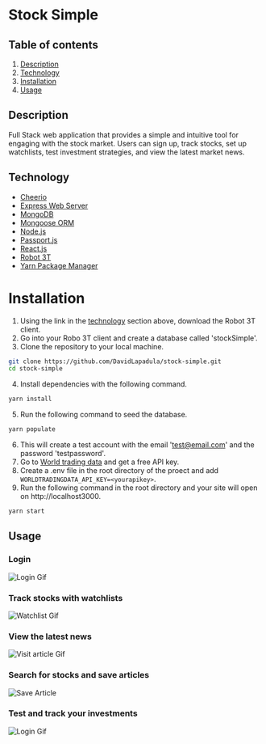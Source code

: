 # Stock Simple

## Table of contents
1. [Description](#description)
2. [Technology](#technology)
3. [Installation](#installation)
4. [Usage](#usage)

## Description

Full Stack web application that provides a simple and intuitive tool for engaging with the stock market. Users can sign up, track stocks, set up watchlists, test investment strategies, and view the latest market news. 

## Technology

- [Cheerio](https://www.npmjs.com/package/cheerio)
- [Express Web Server](https://expressjs.com/)
- [MongoDB](https://www.mongodb.com/)
- [Mongoose ORM](https://mongoosejs.com/)
- [Node.js](https://nodejs.org/en/)
- [Passport.js](http://www.passportjs.org/)
- [React.js](https://reactjs.org/)
- [Robot 3T](https://robomongo.org/)
- [Yarn Package Manager](https://yarnpkg.com/lang/en/)

# Installation 
1. Using the link in the [technology](#technology) section above, download the Robot 3T client.
2. Go into your Robo 3T client and create a database called 'stockSimple'. 
3. Clone the repository to your local machine. 
```bash
git clone https://github.com/DavidLapadula/stock-simple.git
cd stock-simple
``` 
4. Install dependencies with the following command. 
```bash
yarn install
``` 
5. Run the following command to seed the database. 
```bash
yarn populate
```
6. This will create a test account with the email 'test@email.com' and the password 'testpassword'.
7. Go to [World trading data](www.worldtradingdata.com) and get a free API key. 
8. Create a .env file in the root directory of the proect and add `WORLDTRADINGDATA_API_KEY=<yourapikey>`. 
9. Run the following command in the root directory and your site will open on http://localhost3000. 
```bash
yarn start
```

## Usage

### Login
![Login Gif](mdImages/loginVid.gif)

### Track stocks with watchlists
![Watchlist Gif](mdImages/watchlistVid.gif)

### View the latest news
![Visit article Gif](mdImages/articleVisitVid.gif)

### Search for stocks and save articles
![Save Article](mdImages/saveArticleGif.gif)

### Test and track your investments
![Login Gif](mdImages/addStockVid.gif)


